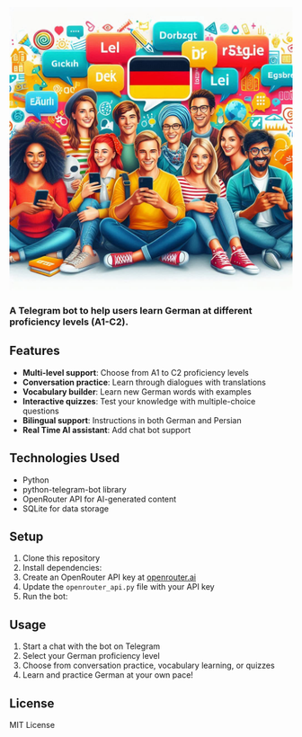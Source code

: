 ![German Learning Bot](./images/an%20image%20for%20the%20app%20GermanLearningBot.png)

### A Telegram bot to help users learn German at different proficiency levels (A1-C2).

## Features

- **Multi-level support**: Choose from A1 to C2 proficiency levels
- **Conversation practice**: Learn through dialogues with translations
- **Vocabulary builder**: Learn new German words with examples
- **Interactive quizzes**: Test your knowledge with multiple-choice questions
- **Bilingual support**: Instructions in both German and Persian
- **Real Time AI assistant**: Add chat bot support

## Technologies Used

- Python
- python-telegram-bot library
- OpenRouter API for AI-generated content
- SQLite for data storage

## Setup

1. Clone this repository
2. Install dependencies:
3. Create an OpenRouter API key at [openrouter.ai](https://openrouter.ai)
4. Update the `openrouter_api.py` file with your API key
5. Run the bot:

## Usage

1. Start a chat with the bot on Telegram
2. Select your German proficiency level
3. Choose from conversation practice, vocabulary learning, or quizzes
4. Learn and practice German at your own pace!

## License

MIT License
